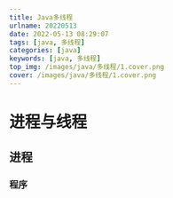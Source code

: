 ```yaml
---
title: Java多线程
urlname: 20220513
date: 2022-05-13 08:29:07
tags: [java, 多线程]
categories: [java]
keywords: [java, 多线程]
top_img: /images/java/多线程/1.cover.png
cover: /images/java/多线程/1.cover.png
---
```


# 进程与线程
## 进程
### 程序


